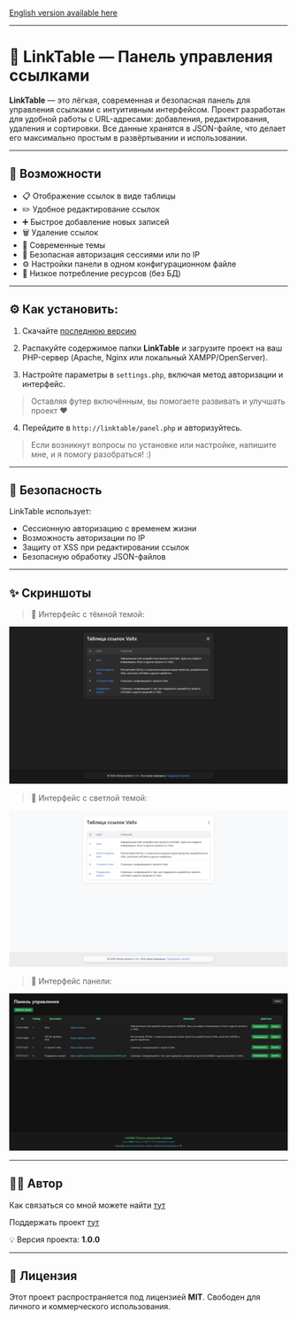 [English version available here](link-to-english-version)

---

# 🔗 LinkTable — Панель управления ссылками

**LinkTable** — это лёгкая, современная и безопасная панель для управления ссылками с интуитивным интерфейсом. Проект разработан для удобной работы с URL-адресами: добавления, редактирования, удаления и сортировки. Все данные хранятся в JSON-файле, что делает его максимально простым в развёртывании и использовании.

---

## 🚀 Возможности

- 📋 Отображение ссылок в виде таблицы
- ✏️ Удобное редактирование ссылок
- ➕ Быстрое добавление новых записей
- 🗑 Удаление ссылок
- 🌙 Современные темы
- 🔐 Безопасная авторизация сессиями или по IP
- ⚙️ Настройки панели в одном конфигурационном файле
- 🦶 Низкое потребление ресурсов (без БД)

---

## ⚙️ Как установить:

1. Скачайте [последнюю версию](https://github.com/Vaitx/LinkTable/releases)

2. Распакуйте содержимое папки **LinkTable** и загрузите проект на ваш PHP-сервер (Apache, Nginx или локальный XAMPP/OpenServer).

3. Настройте параметры в `settings.php`, включая метод авторизации и интерфейс.

> Оставляя футер включённым, вы помогаете развивать и улучшать проект ❤️

4. Перейдите в `http://linktable/panel.php` и авторизуйтесь.

> Если возникнут вопросы по установке или настройке, напишите мне, и я помогу разобраться! :)

---

## 🔐 Безопасность

LinkTable использует:

* Сессионную авторизацию с временем жизни
* Возможность авторизации по IP
* Защиту от XSS при редактировании ссылок
* Безопасную обработку JSON-файлов

---

## ✨ Скриншоты

> 📌 Интерфейс с тёмной темой:

![Screenshot Dark](https://raw.githubusercontent.com/Vaitx/LinkTable/refs/heads/main/.github/LinkTable-dark.png)

> 📌 Интерфейс с светлой темой:

![Screenshot Light](https://raw.githubusercontent.com/Vaitx/LinkTable/refs/heads/main/.github/LinkTable-light.png)

> 📌 Интерфейс панели:

![Screenshot Admin Panel](https://raw.githubusercontent.com/Vaitx/LinkTable/refs/heads/main/.github/LinkTable-AdminPanel.png)

---

## 👨‍💻 Автор

Как связаться со мной можете найти [тут](https://github.com/Vaitx/)

Поддержать проект [тут](https://github.com/Vaitx/vaitx/blob/main/DONATE.md)

💡 Версия проекта: **1.0.0**

---

## 📄 Лицензия

Этот проект распространяется под лицензией **MIT**.
Свободен для личного и коммерческого использования.
